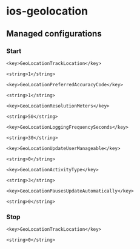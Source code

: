 # ios-geolocation

## Managed configurations
### Start
`<key>GeoLocationTrackLocation</key>`

`<string>1</string> `

`<key>GeoLocationPreferredAccuracyCode</key>`

`<string>1</string>`

`<key>GeoLocationResolutionMeters</key>` 

`<string>50</string>` 

`<key>GeoLocationLoggingFrequencySeconds</key>` 

`<string>30</string>` 

`<key>GeoLocationUpdateUserManageable</key>`

`<string>0</string>` 

`<key>GeoLocationActivityType</key>`

`<string>3</string>`

`<key>GeoLocationPausesUpdateAutomatically</key>`

`<string>0</string>` 

### Stop
`<key>GeoLocationTrackLocation</key>` 

`<string>0</string>`
